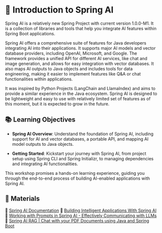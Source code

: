 # 🍃 Introduction to Spring AI

Spring AI is a relatively new Spring Project with current version 1.0.0-M1. It is a collection of libraries and tools that
help you integrate AI features within Spring Boot applications.

Spring AI offers a comprehensive suite of features for Java developers integrating AI into their applications. It
supports major AI models and vector database providers, including OpenAI, Microsoft, and Google. The framework provides
a unified API for different AI services, like chat and image generation, and allows for easy integration with vector
databases. It also maps AI outputs to Java objects and includes tools for data engineering, making it easier to
implement features like Q&A or chat functionalities within applications.

It was inspired by Python Projects (LangChain and LlamaIndex) and aims to provide a similar experience in the Java
ecosystem. Spring AI is designed to be lightweight and easy to use with relatively limited set of features as of this
moment, but it is expected to grow in the future.

## 📚 Learning Objectives

- **Spring AI Overview**: Understand the foundation of Spring AI, including support for AI and vector databases, a
  portable API, and mapping AI model outputs to Java objects.

- **Getting Started**: Kickstart your journey with Spring AI, from project setup using Spring CLI and Spring Initializr,
  to managing dependencies and integrating AI functionalities.

This workshop promises a hands-on learning experience, guiding you through the end-to-end process of building AI-enabled
applications with Spring AI.

## 📌 Materials

🔗 [Spring AI Documentation](https://docs.spring.io/spring-ai/reference/)
🔗 [Building Intelligent Applications With Spring AI](https://youtu.be/x6KmUyPWy2Q)        
🔗 [Working with Prompts in Spring AI - Effectively Communicating with LLMs](https://youtu.be/ACpLp2KXqgE)    
🔗 [Spring AI RAG | Chat with your PDF Documents using Java and Spring Boot](https://www.youtube.com/watch?v=jClr5LtQFIQ)
